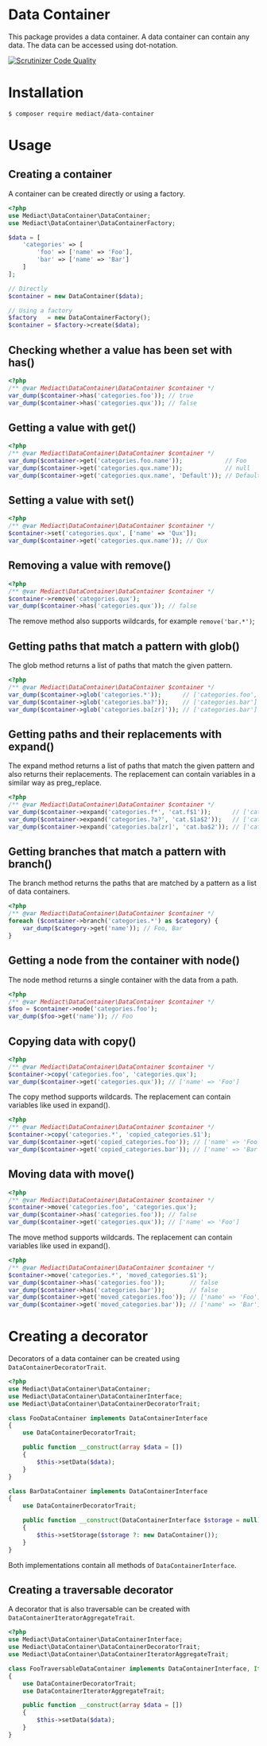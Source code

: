 # Data Container

This package provides a data container. A data container can contain any data.
The data can be accessed using dot-notation.

[![Scrutinizer Code Quality](https://scrutinizer-ci.com/g/mediact/data-container/badges/quality-score.png?b=master)](https://scrutinizer-ci.com/g/mediact/data-container/?branch=master)

# Installation

```shell
$ composer require mediact/data-container
```

# Usage

## Creating a container

A container can be created directly or using a factory.

```php
<?php
use Mediact\DataContainer\DataContainer;
use Mediact\DataContainer\DataContainerFactory;

$data = [
    'categories' => [
        'foo' => ['name' => 'Foo'],
        'bar' => ['name' => 'Bar']
    ]
];

// Directly
$container = new DataContainer($data);

// Using a factory
$factory   = new DataContainerFactory();
$container = $factory->create($data);
```

## Checking whether a value has been set with has()

```php
<?php
/** @var Mediact\DataContainer\DataContainer $container */
var_dump($container->has('categories.foo')); // true
var_dump($container->has('categories.qux')); // false
```

## Getting a value with get()

```php
<?php
/** @var Mediact\DataContainer\DataContainer $container */
var_dump($container->get('categories.foo.name'));            // Foo
var_dump($container->get('categories.qux.name'));            // null
var_dump($container->get('categories.qux.name', 'Default')); // Default
```

## Setting a value with set()

```php
<?php
/** @var Mediact\DataContainer\DataContainer $container */
$container->set('categories.qux', ['name' => 'Qux']);
var_dump($container->get('categories.qux.name')); // Qux
```

## Removing a value with remove()

```php
<?php
/** @var Mediact\DataContainer\DataContainer $container */
$container->remove('categories.qux');
var_dump($container->has('categories.qux')); // false
```

The remove method also supports wildcards, for example `remove('bar.*')`;

## Getting paths that match a pattern with glob()

The glob method returns a list of paths that match the given pattern.

```php
<?php
/** @var Mediact\DataContainer\DataContainer $container */
var_dump($container->glob('categories.*'));      // ['categories.foo', 'categories.bar']
var_dump($container->glob('categories.ba?'));    // ['categories.bar']
var_dump($container->glob('categories.ba[zr]')); // ['categories.bar']
```

## Getting paths and their replacements with expand()

The expand method returns a list of paths that match the given pattern and also
returns their replacements. The replacement can contain variables in a similar
way as preg_replace.

```php
<?php
/** @var Mediact\DataContainer\DataContainer $container */
var_dump($container->expand('categories.f*', 'cat.f$1'));      // ['categories.foo' => 'cat.foo']
var_dump($container->expand('categories.?a?', 'cat.$1a$2'));   // ['categories.bar' => 'cat.bar']
var_dump($container->expand('categories.ba[zr]', 'cat.ba$2')); // ['categories.bar' => 'cat.bar']
```

## Getting branches that match a pattern with branch()

The branch method returns the paths that are matched by a pattern as a list of
data containers.

```php
<?php
/** @var Mediact\DataContainer\DataContainer $container */
foreach ($container->branch('categories.*') as $category) {
    var_dump($category->get('name')); // Foo, Bar
}
```

## Getting a node from the container with node()

The node method returns a single container with the data from a path.

```php
<?php
/** @var Mediact\DataContainer\DataContainer $container */
$foo = $container->node('categories.foo');
var_dump($foo->get('name')); // Foo
```

## Copying data with copy()

```php
<?php
/** @var Mediact\DataContainer\DataContainer $container */
$container->copy('categories.foo', 'categories.qux');
var_dump($container->get('categories.qux')); // ['name' => 'Foo']
```

The copy method supports wildcards. The replacement can contain variables like
used in expand().

```php
<?php
/** @var Mediact\DataContainer\DataContainer $container */
$container->copy('categories.*', 'copied_categories.$1');
var_dump($container->get('copied_categories.foo')); // ['name' => 'Foo']
var_dump($container->get('copied_categories.bar')); // ['name' => 'Bar']
```

## Moving data with move()

```php
<?php
/** @var Mediact\DataContainer\DataContainer $container */
$container->move('categories.foo', 'categories.qux');
var_dump($container->has('categories.foo')); // false
var_dump($container->get('categories.qux')); // ['name' => 'Foo']
```

The move method supports wildcards. The replacement can contain variables like
used in expand().

```php
<?php
/** @var Mediact\DataContainer\DataContainer $container */
$container->move('categories.*', 'moved_categories.$1');
var_dump($container->has('categories.foo'));       // false
var_dump($container->has('categories.bar'));       // false
var_dump($container->get('moved_categories.foo')); // ['name' => 'Foo']
var_dump($container->get('moved_categories.bar')); // ['name' => 'Bar']
```

# Creating a decorator

Decorators of a data container can be created using
`DataContainerDecoratorTrait`.

```php
<?php
use Mediact\DataContainer\DataContainer;
use Mediact\DataContainer\DataContainerInterface;
use Mediact\DataContainer\DataContainerDecoratorTrait;

class FooDataContainer implements DataContainerInterface
{
    use DataContainerDecoratorTrait;

    public function __construct(array $data = [])
    {
        $this->setData($data);
    }
}

class BarDataContainer implements DataContainerInterface
{
    use DataContainerDecoratorTrait;

    public function __construct(DataContainerInterface $storage = null)
    {
        $this->setStorage($storage ?: new DataContainer());
    }
}
```

Both implementations contain all methods of `DataContainerInterface`.

## Creating a traversable decorator

A decorator that is also traversable can be created with 
`DataContainerIteratorAggregateTrait`.

```php
<?php
use Mediact\DataContainer\DataContainerInterface;
use Mediact\DataContainer\DataContainerDecoratorTrait;
use Mediact\DataContainer\DataContainerIteratorAggregateTrait;

class FooTraversableDataContainer implements DataContainerInterface, IteratorAggregate
{
    use DataContainerDecoratorTrait;
    use DataContainerIteratorAggregateTrait;

    public function __construct(array $data = [])
    {
        $this->setData($data);
    }
}
```
